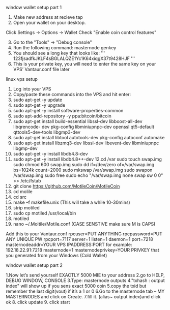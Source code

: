 window wallet setup part 1

1. Make new address at recieve tap
2. Open your wallet on your desktop.

Click Settings -> Options -> Wallet
Check "Enable coin control features"

3. Go to the "Tools" -> "Debug console"
4. Run the following command: masternode genkey
5. You should see a long key that looks like:
'''
123fjsadfkJKLF4sBGLALQZE1Yc1K64xiqgX37t9428HJF
'''
6. This is your private key, you will need to enter the same key on your VPS’ 
Vantaur.conf file later

linux vps setup
1. Log into your VPS
2. Copy/paste these commands into the VPS and hit enter: 
3. sudo apt-get -y update
4. sudo apt-get -y upgrade
5. sudo apt-get -y install software-properties-common
6. sudo apt-add-repository -y ppa:bitcoin/bitcoin
7. sudo apt-get install build-essential libssl-dev libboost-all-dev libqrencode-
dev pkg-config libminiupnpc-dev openssl qt5-default qttools5-dev-tools
libgmp3-dev
8. sudo apt-get install libtool autotools-dev pkg-config autoconf automake
9. sudo apt-get install libzmq3-dev libssl-dev libevent-dev libminiupnpc libgmp-dev
10. sudo apt-get -y install libdb4.8-dev
11. sudo apt-get -y install libdb4.8++-dev
12.cd /var
  sudo touch swap.img
  sudo chmod 600 swap.img
  sudo dd if=/dev/zero of=/var/swap.img bs=1024k count=2000
  sudo mkswap /var/swap.img
  sudo swapon /var/swap.img
  sudo free
  sudo echo "/var/swap.img none swap sw 0 0" >> /etc/fstab
13. git clone https://github.com/MotileCoin/MotileCoin
14. cd molile
15. cd src
16. make –f makefile.unix (This will take a while 10-30mins)
17. strip motiled
18. sudo cp motiled /usr/local/bin
19. motiled
20. nano ~/.Moltile/Motile.conf (CASE SENSTIVE make sure M is CAPS)

Add	this	to	your	Vantaur.conf
rpcuser=PUT	ANYTHING
rpcpassword=PUT	ANY	UNIQUE	PW
rpcport=7117
server=1
listen=1
daemon=1
port=7218
masternodeaddr=YOUR VPS	IPADDRESS:PORT		for	example:		192.18.22.91:7218
masternode=1
masternodeprivkey=YOUR	PRIVKEY	that	you	generated	from	your	Windows	(Cold	Wallet)

window wallet setup part 2

1.Now	let’s	send yourself	EXACTLY	5000 MIE	to	your address
2.go	to	HELP,	DEBUG	WINDOW,	CONSOLE
3.Type:	masternode	outputs
4."txhash : output index" will show up if you sens exact 5000 coin
5.copy	the txid	but	remember	the	last	digit(vout)	if	it’s	a	1	or	0
6.Go	to	the	masternode	tab	– MY	MASTERNODES	and	click	on	Create.
7.fill it. (alias~ output index)and click ok
8. click update
9. click start


